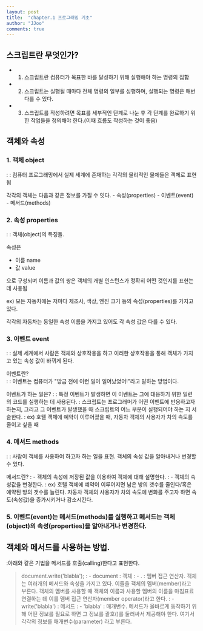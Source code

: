```yaml
---
layout: post
title:  "chapter.1 프로그래밍 기초"
author: "JJoo"
comments: true
---
```



## 스크립트란 무엇인가?

- 1. 스크립트란 컴퓨터가 목표한 바를 달성하기 위해 실행해야 하는 명령의 집합
- 2. 스크립트는 실행될 때마다 전체 명령의 일부를 싱행하며, 실행되는 명령은 매번 다를 수 있다.
- 3. 스크립트를 작성하려면 목표를 세부적인 단계로 나눈 후 각 단계를 완료하기 위한 작업들을 정의해야 한다.(이때 흐름도 작성하는 것이 좋음)


## 객체와 속성 


### 1. 객체 object 
: : 컴퓨터 프로그래밍에서 실제 세계에 존재하는 각각의 물리적인 물체들은 객체로 표현됨

각각의 객체는 다음과 같은 정보를 가질 수 잇다.
	-  속성(properties)
	-  이벤트(event)
	-  메서드(methods)

### 2. 속성 properties
: : 객체(object)의 특징들. 

속성은

- 이름 name
- 값 value

으로 구성되며 이름과 값의 쌍은 객체의 개별 인스턴스가 정확히 어떤 것인지를 표현는 데 사용됨

ex) 모든 자동차에는 저마다 제조사, 색상, 엔진 크기 등의 속성(properties)를 가지고 있다.

각각의 자동차는 동일한 속성 이름을 가지고 있어도 각 속성 값은 다를 수 있다.

### 3. 이벤트 event 
: : 실제 세계에서 사람은 객체와 상호작용을 하고 이러한 상호작용을 통해 객체가 가지고 있는  속성 값이 바뀌게 된다.

이벤트란?   
	: : 이벤트는 컴퓨터가 "방금 전에 이런 일이 일어났었어!"라고 말하는 방법이다.

이벤트가 하는 일은?
	: : 특정 이벤트가 발생하면 이 이벤트는 그에 대응하기 위한 일련의 코드를 실행하는 데 사용된다.
	: 스크립트는 프로그래머가 어떤 이벤트에 반응하고자 하는지, 그리고 그 이벤트가 발생했을 때 스크립트의 어느 부분이 실행되어야 하는 지 서술한다.
	: ex) 호텔 객체에 예약이 이루어졌을 때, 자동차 객체의 사용자가 차의 속도를 줄이고 싶을 때

### 4. 메서드 methods
: : 사람이 객체를 사용하여 하고자 하는 일을 표현. 객체의 속성 값을 알아내거나 변경할 수 있다.

메서드란?
: - 객체의 속성에 저장된 값을 이용하여 객체에 대해 설명한다.
: - 객체의 속성값을 변경한다.
: ex) 호텔 객체에 예약이 이루어지면 남은 방의 갯수를 줄인다/혹은 예약된 방의 갯수를 늘린다.
자동차 객체의 사용자가 차의 속도에 변화를 주고자 하면 속도(속성값)을 증가시키거나 감소시킨다.

### 5. 이벤트(event)는 메서드(methods)를 실행하고 메서드는 객체(object)의 속성(properties)을 알아내거나 변경한다.

## 객체와 메서드를 사용하는 방법.
:아래와 같은 기법을 메서드를 호출(calling)한다고 표현한다.
  
> document.write('blabla');
: - document : 객체
: - . : 멤버 접근 연산자. 객체는 여러개의 메서드와 속성을 가지고 있다. 이들을 객체의 멤버(member)라고 부른다. 객체의 멤버를 사용할 때 객체의 이름과 사용할 멤버의 이름을 마침표료 연결하는 데 이를 멤버 접근 연산자(member operator)라고 한다.
: - write('blabla') : 메서드 
: - 'blabla' : 매개변수. 메서드가 올바르게 동작하기 위해 어떤 정보를 필요로 하면 그 정보를 괄호()를 둘러싸서 제공해야 한다. 여기서 각각의 정보를 매개변수(parameter) 라고 부른다.

